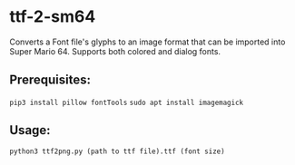 # ttf-2-sm64
Converts a Font file's glyphs to an image format that can be imported into Super Mario 64. Supports both colored and dialog fonts.

## Prerequisites:
`pip3 install pillow fontTools`
`sudo apt install imagemagick`

## Usage:
`python3 ttf2png.py (path to ttf file).ttf (font size)`
